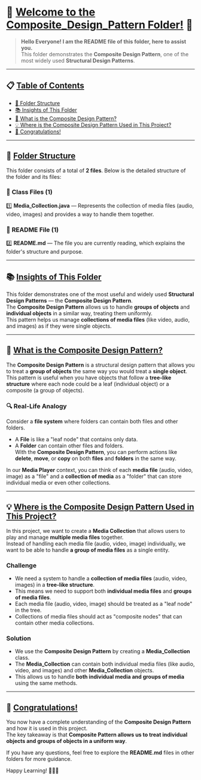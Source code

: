# 🌟 [**Welcome to the Composite_Design_Pattern Folder!**](#-welcome-to-the-composite_design_pattern-folder) 🌟

> **Hello Everyone! I am the README file of this folder, here to assist you.**  
> This folder demonstrates the **Composite Design Pattern**, one of the most widely used **Structural Design Patterns**.

---

## 📋 [**Table of Contents**](#-table-of-contents)
- [📂 Folder Structure](#-folder-structure)
- [📚 Insights of This Folder](#-insights-of-this-folder)
- [🧐 What is the Composite Design Pattern?](#-what-is-the-composite-design-pattern)
- [💡 Where is the Composite Design Pattern Used in This Project?](#-where-is-the-composite-design-pattern-used-in-this-project)
- [🎉 Congratulations!](#-congratulations)

---

## 📂 [**Folder Structure**](#-folder-structure)

This folder consists of a total of **2 files**. Below is the detailed structure of the folder and its files:

### 📘 **Class Files (1)**
1️⃣ **Media_Collection.java** — Represents the collection of media files (audio, video, images) and provides a way to handle them together.

### 📘 **README File (1)**
2️⃣ **README.md** — The file you are currently reading, which explains the folder's structure and purpose.

---

## 📚 [**Insights of This Folder**](#-insights-of-this-folder)

This folder demonstrates one of the most useful and widely used **Structural Design Patterns** — the **Composite Design Pattern**.  
The **Composite Design Pattern** allows us to handle **groups of objects** and **individual objects** in a similar way, treating them uniformly.  
This pattern helps us manage **collections of media files** (like video, audio, and images) as if they were single objects.

---

## 🧐 [**What is the Composite Design Pattern?**](#-what-is-the-composite-design-pattern)

The **Composite Design Pattern** is a structural design pattern that allows you to treat a **group of objects** the same way you would treat a **single object**.  
This pattern is useful when you have objects that follow a **tree-like structure** where each node could be a leaf (individual object) or a composite (a group of objects).

### 🔍 **Real-Life Analogy**
Consider a **file system** where folders can contain both files and other folders.
- A **File** is like a "leaf node" that contains only data.
- A **Folder** can contain other files and folders.  
  With the **Composite Design Pattern**, you can perform actions like **delete**, **move**, or **copy** on both **files** and **folders** in the same way.

In our **Media Player** context, you can think of each **media file** (audio, video, image) as a "file" and a **collection of media** as a "folder" that can store individual media or even other collections.

---

## 💡 [**Where is the Composite Design Pattern Used in This Project?**](#-where-is-the-composite-design-pattern-used-in-this-project)

In this project, we want to create a **Media Collection** that allows users to play and manage **multiple media files** together.  
Instead of handling each media file (audio, video, image) individually, we want to be able to handle **a group of media files** as a single entity.

### **Challenge**
- We need a system to handle a **collection of media files** (audio, video, images) in a **tree-like structure**.
- This means we need to support both **individual media files** and **groups of media files**.
- Each media file (audio, video, image) should be treated as a "leaf node" in the tree.
- Collections of media files should act as "composite nodes" that can contain other media collections.

### **Solution**
- We use the **Composite Design Pattern** by creating a **Media_Collection** class.
- The **Media_Collection** can contain both individual media files (like audio, video, and images) and other **Media_Collection** objects.
- This allows us to handle **both individual media and groups of media** using the same methods.

---

## 🎉 [**Congratulations!**](#-congratulations)

You now have a complete understanding of the **Composite Design Pattern** and how it is used in this project.  
The key takeaway is that **Composite Pattern allows us to treat individual objects and groups of objects in a uniform way**.

If you have any questions, feel free to explore the **README.md** files in other folders for more guidance.

Happy Learning! 🚀🚀🚀  
